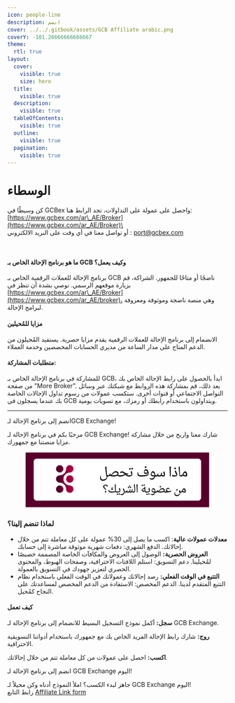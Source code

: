 ```yaml
---
icon: people-line
description: انضم
cover: ../../.gitbook/assets/GCB Affiliate arabic.png
coverY: -101.26666666666667
theme:
  rtl: true
layout:
  cover:
    visible: true
    size: hero
  title:
    visible: true
  description:
    visible: true
  tableOfContents:
    visible: true
  outline:
    visible: true
  pagination:
    visible: true
---
```


# الوسطاء

كن وسيطًا في GCBex واحصل على عمولة على التداولات، تجد الرابط هنا: \
[https://www.gcbex.com/ar\_AE/Broker](https://www.gcbex.com/ar_AE/Broker)\
\
أو تواصل معنا في أي وقت على البريد الالكتروني :  [port@gcbex.com](mailto:support@gcbex.com)

<figure><img src="https://lh7-rt.googleusercontent.com/docsz/AD_4nXdXC8zRYhGJfN0yzc2sywCjCSxeD3ibNCFEbIFz1gVZVnuYHnBwaYVAsee-sZVHPacSIZpWDeHevtEoFPreRZ7kmumScPN5Qkm-9OB0WKupEkToMg9uWRLmicZEdrvHelSBzWCOhw?key=Kl8p8vrmft77Ga2M66E-vreo" alt=""><figcaption></figcaption></figure>

#### **ما هو برنامج الإحالة الخاص بـ GCB وكيف يعمل؟**

برنامج الإحالة للعملات الرقمية الخاص بـ GCB ناضجًا أو متاحًا للجمهور. الشراكة، قم بزيارة موقعهم الرسمي. نوصي بشدة أن تنظر في [https://www.gcbex.com/ar\_AE/Broker](https://www.gcbex.com/ar_AE/broker)، وهي منصة ناضجة وموثوقة ومعروفة لبرامج الإحالة.

#### **مزايا للمُحيلين**

الانضمام إلى برنامج الإحالة للعملات الرقمية يقدم مزايا حصرية. يستفيد المُحيلون من الدعم المتاح على مدار الساعة من مديري الحسابات المخصصين وخدمة العملاء.

#### **متطلبات المشاركة:**

للمشاركة في برنامج الإحالة الخاص بـ GCB، ابدأ بالحصول على رابط الإحالة الخاص بك من صفحة "More Broker". بعد ذلك، قم بمشاركة هذه الروابط مع شبكتك عبر وسائل التواصل الاجتماعي أو قنوات أخرى. ستكسب عمولات من رسوم تداول الإحالات الخاصة بك عندما يسجلون في GCB ويتداولون باستخدام رابطك أو رمزك، مع تسويات يومية.

***

انضم إلى برنامج الإحالة لـGCB Exchange!

مرحبًا بكم في برنامج الإحالة لـ GCB Exchange! شارك معنا واربح من خلال مشاركة مزايا منصتنا مع جمهورك.

<figure><img src="../../.gitbook/assets/Screenshot 2024-12-13 at 20.33.32 (1).png" alt=""><figcaption></figcaption></figure>

### **لماذا تنضم إلينا؟**

* **معدلات عمولات عالية**: اكسب ما يصل إلى 30% عمولة على كل معاملة تتم من خلال إحالاتك. الدفع الشهري: دفعات شهرية موثوقة مباشرة إلى حسابك.
* &#x20;**العروض الحصرية:** الوصول إلى العروض والمكافآت الخاصة المصممة خصيصًا لمُحيلينا. دعم التسويق: استلم اللافتات الاحترافية، وصفحات الهبوط، والمحتوى الحصري لتعزيز جهودك في التسويق بالعمولة.&#x20;
* **التتبع في الوقت الفعلي:** رصد إحالاتك وعمولاتك في الوقت الفعلي باستخدام نظام التتبع المتقدم لدينا. الدعم المخصص: الاستفادة من الدعم المخصص لمساعدتك على النجاح كمُحيل.

#### **كيف تعمل**

**سجل:** أكمل نموذج التسجيل البسيط للانضمام إلى برنامج الإحالة لـ GCB Exchange.

&#x20;**روج:** شارك رابط الإحالة الفريد الخاص بك مع جمهورك باستخدام أدواتنا التسويقية الاحترافية.

&#x20;**اكسب:** احصل على عمولات من كل معاملة تتم من خلال إحالاتك.

انضم إلى برنامج الإحالة لـ GCB Exchange اليوم!

&#x20;جاهز لبدء الكسب؟ املأ النموذج أدناه وكن محيلاً لـ GCB Exchange اليوم!\
رابط التابع [Affiliate Link form](https://docs.google.com/forms/d/e/1FAIpQLSfryqcSnYPaV4br2Tu9odRDKF8XyaleHtxtN5A7NvTMfaFgyA/viewform)





